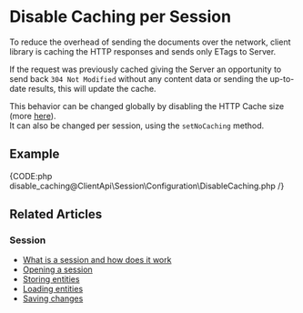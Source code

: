 # Disable Caching per Session

To reduce the overhead of sending the documents over the network, 
client library is caching the HTTP responses and sends only ETags to Server. 

If the request was previously cached giving the Server an opportunity to send back `304 Not Modified` 
without any content data or sending the up-to-date results, this will update the cache. 

This behavior can be changed globally by disabling the HTTP Cache size (more [here](../../../client-api/configuration/conventions#maxhttpcachesize)).  
It can also be changed per session, using the `setNoCaching` method.

## Example

{CODE:php disable_caching@ClientApi\Session\Configuration\DisableCaching.php /}

## Related Articles

### Session

- [What is a session and how does it work](../../../client-api/session/what-is-a-session-and-how-does-it-work) 
- [Opening a session](../../../client-api/session/opening-a-session)
- [Storing entities](../../../client-api/session/storing-entities)
- [Loading entities](../../../client-api/session/loading-entities)
- [Saving changes](../../../client-api/session/saving-changes)
